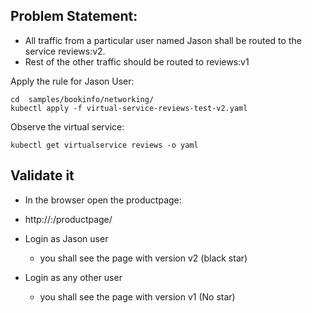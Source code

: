 
## Problem Statement: 
 - All traffic from a particular user named Jason shall be routed to the service reviews:v2.
 - Rest of the other traffic should be routed to reviews:v1
 
 Apply the rule for Jason User: 
 
    cd  samples/bookinfo/networking/
    kubectl apply -f virtual-service-reviews-test-v2.yaml
    
 Observe the virtual service:
  
    kubectl get virtualservice reviews -o yaml
    
  ## Validate it 
  
  - In the browser open the productpage: 
  - http://<public-ip>:<nodeport>/productpage/
  
   - Login as Jason user
        -  you shall see the page with version v2 (black star)
        
   - Login as any other user
        - you shall see the page with version v1 (No star)
        
        
        
   
  
    
